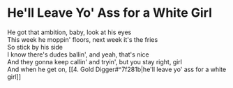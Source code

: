 # He'll Leave Yo' Ass for a White Girl

He got that ambition, baby, look at his eyes  
This week he moppin' floors, next week it's the fries  
So stick by his side  
I know there's dudes ballin', and yeah, that's nice  
And they gonna keep callin' and tryin', but you stay right, girl  
And when he get on, [[4. Gold Digger#^7f281b|he'll leave yo' ass for a white girl]]
